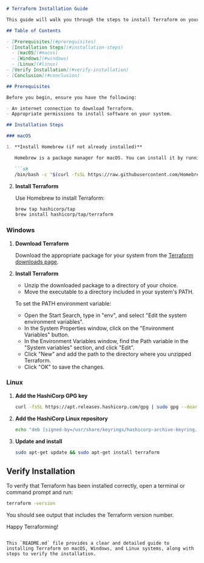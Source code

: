 

```markdown
# Terraform Installation Guide

This guide will walk you through the steps to install Terraform on your system. Terraform is an open-source infrastructure as code software tool that provides a consistent CLI workflow to manage hundreds of cloud services.

## Table of Contents

- [Prerequisites](#prerequisites)
- [Installation Steps](#installation-steps)
  - [macOS](#macos)
  - [Windows](#windows)
  - [Linux](#linux)
- [Verify Installation](#verify-installation)
- [Conclusion](#conclusion)

## Prerequisites

Before you begin, ensure you have the following:

- An internet connection to download Terraform.
- Appropriate permissions to install software on your system.

## Installation Steps

### macOS

1. **Install Homebrew (if not already installed)**

   Homebrew is a package manager for macOS. You can install it by running the following command in your terminal:

   ```sh
   /bin/bash -c "$(curl -fsSL https://raw.githubusercontent.com/Homebrew/install/HEAD/install.sh)"
   ```

2. **Install Terraform**

   Use Homebrew to install Terraform:

   ```sh
   brew tap hashicorp/tap
   brew install hashicorp/tap/terraform
   ```

### Windows

1. **Download Terraform**

   Download the appropriate package for your system from the [Terraform downloads page](https://www.terraform.io/downloads.html).

2. **Install Terraform**

   - Unzip the downloaded package to a directory of your choice.
   - Move the executable to a directory included in your system's PATH.

   To set the PATH environment variable:

   - Open the Start Search, type in "env", and select "Edit the system environment variables".
   - In the System Properties window, click on the "Environment Variables" button.
   - In the Environment Variables window, find the Path variable in the "System variables" section, and click "Edit".
   - Click "New" and add the path to the directory where you unzipped Terraform.
   - Click "OK" to save the changes.

### Linux

1. **Add the HashiCorp GPG key**

   ```sh
   curl -fsSL https://apt.releases.hashicorp.com/gpg | sudo gpg --dearmor -o /usr/share/keyrings/hashicorp-archive-keyring.gpg
   ```

2. **Add the HashiCorp Linux repository**

   ```sh
   echo "deb [signed-by=/usr/share/keyrings/hashicorp-archive-keyring.gpg] https://apt.releases.hashicorp.com $(lsb_release -cs) main" | sudo tee /etc/apt/sources.list.d/hashicorp.list
   ```

3. **Update and install**

   ```sh
   sudo apt-get update && sudo apt-get install terraform
   ```

## Verify Installation

To verify that Terraform has been installed correctly, open a terminal or command prompt and run:

```sh
terraform -version
```

You should see output that includes the Terraform version number.


Happy Terraforming!
```

This `README.md` file provides a clear and detailed guide to installing Terraform on macOS, Windows, and Linux systems, along with steps to verify the installation.

